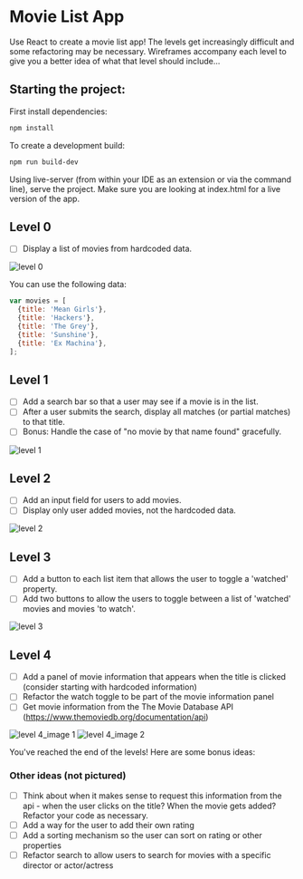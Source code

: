 # Movie List App

Use React to create a movie list app! The levels get increasingly difficult and some refactoring may be necessary. Wireframes accompany each level to give you a better idea of what that level should include...

## Starting the project:
First install dependencies:
```sh
npm install
```

To create a development build:
```sh
npm run build-dev
```

Using live-server (from within your IDE as an extension or via the command line), serve the project. Make sure you are looking at index.html for a live version of the app. 

## Level 0
- [ ] Display a list of movies from hardcoded data.

![level 0](https://cloud.githubusercontent.com/assets/7968370/26704355/53960602-46e3-11e7-949f-d00018a10298.png)

You can use the following data: 

```javascript
var movies = [
  {title: 'Mean Girls'},
  {title: 'Hackers'},
  {title: 'The Grey'},
  {title: 'Sunshine'},
  {title: 'Ex Machina'},
];
```

## Level 1

- [ ] Add a search bar so that a user may see if a movie is in the list. 
- [ ] After a user submits the search, display all matches (or partial matches) to that title.
- [ ] Bonus: Handle the case of "no movie by that name found" gracefully.

![level 1](https://cloud.githubusercontent.com/assets/7968370/26704434/d3c14332-46e3-11e7-9051-1c2e79f9c172.png)


## Level 2

- [ ] Add an input field for users to add movies.
- [ ] Display only user added movies, not the hardcoded data.

![level 2](https://cloud.githubusercontent.com/assets/7968370/26704460/0fb2e152-46e4-11e7-9873-8f88f94b1b75.png)


## Level 3

- [ ] Add a button to each list item that allows the user to toggle a 'watched' property.
- [ ] Add two buttons to allow the users to toggle between a list of 'watched' movies and movies 'to watch'.

![level 3](https://cloud.githubusercontent.com/assets/7968370/26704486/48dd4b34-46e4-11e7-8c41-19ea1abc154f.png)

## Level 4

- [ ] Add a panel of movie information that appears when the title is clicked (consider starting with hardcoded information)
- [ ] Refactor the watch toggle to be part of the movie information panel
- [ ] Get movie information from the The Movie Database API (https://www.themoviedb.org/documentation/api) 

![level 4_image 1](https://cloud.githubusercontent.com/assets/7968370/26704478/3ddcc304-46e4-11e7-83c2-2c04de3baa5d.png)
![level 4_image 2](https://cloud.githubusercontent.com/assets/7968370/26704480/3f2d5b4c-46e4-11e7-9d19-1f684022139c.png)

You've reached the end of the levels! Here are some bonus ideas:

### Other ideas (not pictured)
- [ ] Think about when it makes sense to request this information from the api - when the user clicks on the title? When the movie gets added? Refactor your code as necessary.
- [ ] Add a way for the user to add their own rating
- [ ] Add a sorting mechanism so the user can sort on rating or other properties
- [ ] Refactor search to allow users to search for movies with a specific director or actor/actress
